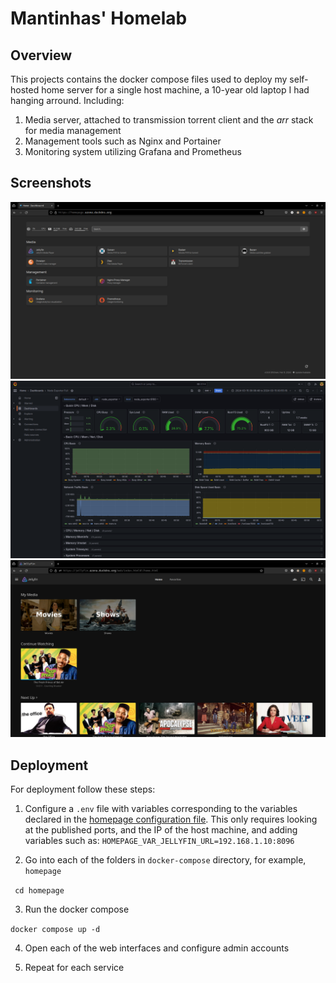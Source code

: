 # Mantinhas' Homelab

## Overview

This projects contains the docker compose files used to deploy my self-hosted home server for a single host machine, a 10-year old laptop I had hanging arround. Including:

1. Media server, attached to transmission torrent client and the _arr_ stack for media management
2. Management tools such as Nginx and Portainer
3. Monitoring system utilizing Grafana and Prometheus

## Screenshots

![Homepage of all services](screenshots/homepage.png)
![Grafana, Prometheus and Node Exporter monitoring solution](screenshots/grafana.png)
![Media Server](screenshots/jellyfin.png)

## Deployment

For deployment follow these steps:

1. Configure a `.env` file with variables corresponding to the variables declared in the [homepage configuration file](https://github.com/mantinhas/homelab/blob/main/docker-compose/homepage/config/services.yaml). This only requires looking at the published ports, and the IP of the host machine, and adding variables such as: `HOMEPAGE_VAR_JELLYFIN_URL=192.168.1.10:8096`

2. Go into each of the folders in `docker-compose` directory, for example, `homepage`

``` cd homepage```

3. Run the docker compose

``` docker compose up -d ```

4. Open each of the web interfaces and configure admin accounts

5. Repeat for each service

